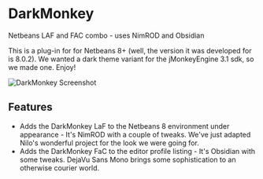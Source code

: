 # DarkMonkey
Netbeans LAF and FAC combo - uses NimROD and Obsidian

This is a plug-in for for Netbeans 8+ (well, the version it was developed for is 8.0.2). We wanted a dark theme variant for the jMonkeyEngine 3.1 sdk, so we made one. Enjoy! 

![DarkMonkey Screenshot](http://jme-hub-cdn.jmonkeyengineor.netdna-cdn.com/uploads/default/_optimized/fdd/136/87eb8a1efd_690x387.png)

## Features
- Adds the DarkMonkey LaF to the Netbeans 8 environment under appearance - It's NimROD with a couple of tweaks. We've just adapted Nilo's wonderful project for the look we were going for.
- Adds the DarkMonkey FaC to the editor profile listing - It's Obsidian with some tweaks. DejaVu Sans Mono brings some sophistication to an otherwise courier world.
